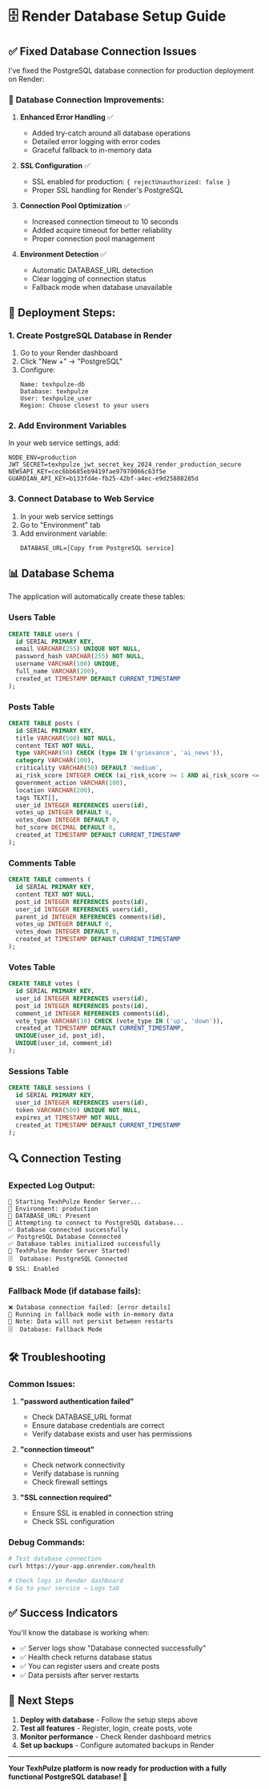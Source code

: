 # 🗄️ Render Database Setup Guide

## ✅ Fixed Database Connection Issues

I've fixed the PostgreSQL database connection for production deployment on Render:

### 🔧 **Database Connection Improvements:**

1. **Enhanced Error Handling** ✅

   - Added try-catch around all database operations
   - Detailed error logging with error codes
   - Graceful fallback to in-memory data

2. **SSL Configuration** ✅

   - SSL enabled for production: `{ rejectUnauthorized: false }`
   - Proper SSL handling for Render's PostgreSQL

3. **Connection Pool Optimization** ✅

   - Increased connection timeout to 10 seconds
   - Added acquire timeout for better reliability
   - Proper connection pool management

4. **Environment Detection** ✅
   - Automatic DATABASE_URL detection
   - Clear logging of connection status
   - Fallback mode when database unavailable

## 🚀 **Deployment Steps:**

### 1. **Create PostgreSQL Database in Render**

1. Go to your Render dashboard
2. Click "New +" → "PostgreSQL"
3. Configure:
   ```
   Name: texhpulze-db
   Database: texhpulze
   User: texhpulze_user
   Region: Choose closest to your users
   ```

### 2. **Add Environment Variables**

In your web service settings, add:

```env
NODE_ENV=production
JWT_SECRET=texhpulze_jwt_secret_key_2024_render_production_secure
NEWSAPI_KEY=cec6bb685eb9419fae97970066c63f5e
GUARDIAN_API_KEY=b133fd4e-fb25-42bf-a4ec-e9d25888285d
```

### 3. **Connect Database to Web Service**

1. In your web service settings
2. Go to "Environment" tab
3. Add environment variable:
   ```
   DATABASE_URL=[Copy from PostgreSQL service]
   ```

## 📊 **Database Schema**

The application will automatically create these tables:

### **Users Table**

```sql
CREATE TABLE users (
  id SERIAL PRIMARY KEY,
  email VARCHAR(255) UNIQUE NOT NULL,
  password_hash VARCHAR(255) NOT NULL,
  username VARCHAR(100) UNIQUE,
  full_name VARCHAR(200),
  created_at TIMESTAMP DEFAULT CURRENT_TIMESTAMP
);
```

### **Posts Table**

```sql
CREATE TABLE posts (
  id SERIAL PRIMARY KEY,
  title VARCHAR(500) NOT NULL,
  content TEXT NOT NULL,
  type VARCHAR(50) CHECK (type IN ('grievance', 'ai_news')),
  category VARCHAR(100),
  criticality VARCHAR(50) DEFAULT 'medium',
  ai_risk_score INTEGER CHECK (ai_risk_score >= 1 AND ai_risk_score <= 10),
  government_action VARCHAR(100),
  location VARCHAR(200),
  tags TEXT[],
  user_id INTEGER REFERENCES users(id),
  votes_up INTEGER DEFAULT 0,
  votes_down INTEGER DEFAULT 0,
  hot_score DECIMAL DEFAULT 0,
  created_at TIMESTAMP DEFAULT CURRENT_TIMESTAMP
);
```

### **Comments Table**

```sql
CREATE TABLE comments (
  id SERIAL PRIMARY KEY,
  content TEXT NOT NULL,
  post_id INTEGER REFERENCES posts(id),
  user_id INTEGER REFERENCES users(id),
  parent_id INTEGER REFERENCES comments(id),
  votes_up INTEGER DEFAULT 0,
  votes_down INTEGER DEFAULT 0,
  created_at TIMESTAMP DEFAULT CURRENT_TIMESTAMP
);
```

### **Votes Table**

```sql
CREATE TABLE votes (
  id SERIAL PRIMARY KEY,
  user_id INTEGER REFERENCES users(id),
  post_id INTEGER REFERENCES posts(id),
  comment_id INTEGER REFERENCES comments(id),
  vote_type VARCHAR(10) CHECK (vote_type IN ('up', 'down')),
  created_at TIMESTAMP DEFAULT CURRENT_TIMESTAMP,
  UNIQUE(user_id, post_id),
  UNIQUE(user_id, comment_id)
);
```

### **Sessions Table**

```sql
CREATE TABLE sessions (
  id SERIAL PRIMARY KEY,
  user_id INTEGER REFERENCES users(id),
  token VARCHAR(500) UNIQUE NOT NULL,
  expires_at TIMESTAMP NOT NULL,
  created_at TIMESTAMP DEFAULT CURRENT_TIMESTAMP
);
```

## 🔍 **Connection Testing**

### **Expected Log Output:**

```
🚀 Starting TexhPulze Render Server...
📍 Environment: production
🔗 DATABASE_URL: Present
🔄 Attempting to connect to PostgreSQL database...
✅ Database connected successfully
✅ PostgreSQL Database Connected
✅ Database tables initialized successfully
🚀 TexhPulze Render Server Started!
🗄️  Database: PostgreSQL Connected
🔒 SSL: Enabled
```

### **Fallback Mode (if database fails):**

```
❌ Database connection failed: [error details]
🔄 Running in fallback mode with in-memory data
📝 Note: Data will not persist between restarts
🗄️  Database: Fallback Mode
```

## 🛠️ **Troubleshooting**

### **Common Issues:**

1. **"password authentication failed"**

   - Check DATABASE_URL format
   - Ensure database credentials are correct
   - Verify database exists and user has permissions

2. **"connection timeout"**

   - Check network connectivity
   - Verify database is running
   - Check firewall settings

3. **"SSL connection required"**
   - Ensure SSL is enabled in connection string
   - Check SSL configuration

### **Debug Commands:**

```bash
# Test database connection
curl https://your-app.onrender.com/health

# Check logs in Render dashboard
# Go to your service → Logs tab
```

## ✅ **Success Indicators**

You'll know the database is working when:

- ✅ Server logs show "Database connected successfully"
- ✅ Health check returns database status
- ✅ You can register users and create posts
- ✅ Data persists after server restarts

## 🎯 **Next Steps**

1. **Deploy with database** - Follow the setup steps above
2. **Test all features** - Register, login, create posts, vote
3. **Monitor performance** - Check Render dashboard metrics
4. **Set up backups** - Configure automated backups in Render

---

**Your TexhPulze platform is now ready for production with a fully functional PostgreSQL database! 🚀**
